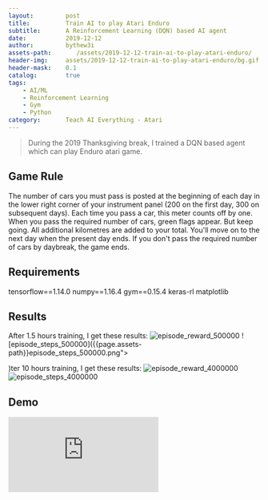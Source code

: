 ```yaml
---
layout:         post
title:          Train AI to play Atari Enduro
subtitle:       A Reinforcement Learning (DQN) based AI agent
date:           2019-12-12
author:         bythew3i
assets-path:       /assets/2019-12-12-train-ai-to-play-atari-enduro/
header-img:     assets/2019-12-12-train-ai-to-play-atari-enduro/bg.gif
header-mask:    0.1
catalog:        true
tags:
    - AI/ML
    - Reinforcement Learning
    - Gym
    - Python
category:       Teach AI Everything - Atari
---
```


> During the 2019 Thanksgiving break, I trained a DQN based agent which can play Enduro atari game. 

## Game Rule
The number of cars you must pass is posted at the beginning of each day in the lower right corner of your instrument panel (200 on the first day, 300 on subsequent days). Each time you pass a car, this meter counts off by one. When you pass the required number of cars, green flags appear. But keep going. All additional kilometres are added to your total. You'll move on to the next day when the present day ends. If you don't pass the required number of cars by daybreak, the game ends.

## Requirements
tensorflow==1.14.0
numpy==1.16.4
gym==0.15.4
keras-rl
matplotlib



## Results
After 1.5 hours training, I get these results:
![episode_reward_500000]({{page.assets-path}}episode_reward_500000.png)
![episode_steps_500000]({{page.assets-path}}episode_steps_500000.png">


)ter 10 hours training, I get these results:
![episode_reward_4000000]({{page.assets-path}}episode_reward_4000000.png)
![episode_steps_4000000]({{page.assets-path}}episode_steps_4000000.png)



## Demo
<iframe src="https://www.youtube.com/embed/qv9AVpAmpJI" frameborder="0" allow="accelerometer; autoplay; encrypted-media; gyroscope; picture-in-picture" allowfullscreen></iframe>